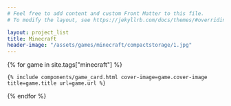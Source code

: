 ```yaml
---
# Feel free to add content and custom Front Matter to this file.
# To modify the layout, see https://jekyllrb.com/docs/themes/#overriding-theme-defaults

layout: project_list
title: Minecraft
header-image: "/assets/games/minecraft/compactstorage/1.jpg"
---
```

<div class="game-list">
{% for game in site.tags["minecraft"] %}

    {% include components/game_card.html cover-image=game.cover-image title=game.title url=game.url %}

{% endfor %}
</div>
